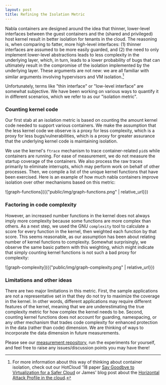 ```yaml
---
layout: post
title: Refining the Isolation Metric
---
```


Nabla containers are designed around the idea that thinner,
lower-level interfaces between the guest containers and the (shared
and privileged) host kernel result in better isolation for tenants in
the cloud.  The reasoning is, when comparing to fatter, more
high-level interfaces: (1) thinner interfaces are assumed to be more
easily guarded, and (2) the need to only implement lower-level
abstractions leads to less complexity in the underlying layer, which,
in turn, leads to a lower probability of bugs that can ultimately
result in the compromise of the isolation implemented by the
underlying layer.  These arguments are not new: we are all familiar
with similar arguments involving hypervisors and VM isolation.[^1]

Unfortunately, terms like "thin interface" or "low-level interface"
are somewhat subjective.  We have been working on various ways to
quantify it in different scenarios, which we refer to as our
"isolation metric".

### Counting kernel code

Our first stab at an isolation metric is based on counting the amount
kernel code needed to support various containers.  We make the
assumption that the less kernel code we observe is a proxy for less
complexity, which is a proxy for less bugs/vulnerabilities, which is a
proxy for greater assurance that the underlying kernel code is
maintaining isolation.

We use the kernel's `ftrace` mechanism to trace container-related
`pid`s while containers are running.  For ease of measurement, we do
not measure the startup coverage of the containers.  We also process
the raw traces primarily to eliminate interrupts, which may perform
work on behalf of other processes.  Then, we compile a list of the
unique kernel functions that have been exercised.  Here is an example
of how much nabla containers improve isolation over other mechanisms
based on this metric:

![graph-functions]({{"public/img/graph-functions.png" | relative_url}})

### Factoring in code complexity

However, an increased number functions in the kernel does not always
imply more complexity because some functions are more complex than
others.  As a next step, we used the GNU `complexity` tool to
calculate a score for every function in the kernel, then weighted each
function by that score.  This seems reasonable, as our assumption has
been about relating number of kernel functions to complexity.
Somewhat surprisingly, we observe the same basic pattern with this
weighting, which might indicate that simply counting kernel functions
is not such a bad proxy for complexity: 

![graph-complexity]({{"public/img/graph-complexity.png" | relative_url}})

### Limitations and other ideas

There are two major limitations in this metric.  First, the sample
applications are not a representative set in that they do not try to
maximize the coverage in the kernel.  In other words, different
applications may require different features of the kernel, meaning
that we are underestimating the true complexity metric for how complex
the kernel needs to be.  Second, counting kernel functions does not
account for guarding, namespacing, or any other mechanism that trades
code complexity for enhanced protection in the data (rather than code)
dimension.  We are thinking of ways to incorporate the data dimension
in future measurements.

Please see our [measurement
repository](https://github.com/nabla-containers/nabla-measurements),
run the experiments for yourself, and feel free to raise any
issues/discussion points you may have there!


[^1]: For more information about this way of thinking about container
      isolation, check out our HotCloud '18 paper [Say Goodbye to
      Virtualization for a Safer
      Cloud](https://www.usenix.org/system/files/conference/hotcloud18/hotcloud18-paper-williams.pdf)
      or James' blog post about the [Horizontal Attack Profile in the
      cloud](https://blog.hansenpartnership.com/containers-and-cloud-security/).








